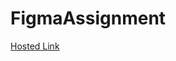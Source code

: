 # FigmaAssignment
[Hosted Link](https://www.figma.com/file/sGHBTdeSYaLe8xRZBjQeSS/Geekster-Assignment?mode=dev)
